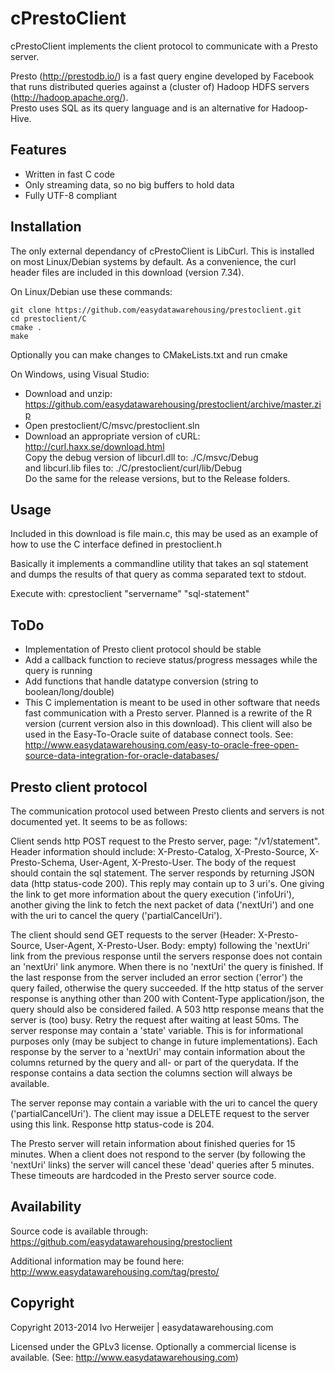 cPrestoClient
=============

cPrestoClient implements the client protocol to communicate with a Presto server.

Presto (http://prestodb.io/) is a fast query engine developed
by Facebook that runs distributed queries against a (cluster of)
Hadoop HDFS servers (http://hadoop.apache.org/).  
Presto uses SQL as its query language and is an alternative for Hadoop-Hive.

Features
--------
- Written in fast C code
- Only streaming data, so no big buffers to hold data
- Fully UTF-8 compliant

Installation
------------
The only external dependancy of cPrestoClient is LibCurl. This is installed on most
Linux/Debian systems by default. As a convenience, the curl header files are included
in this download (version 7.34).

On Linux/Debian use these commands:

	git clone https://github.com/easydatawarehousing/prestoclient.git  
	cd prestoclient/C  
	cmake .  
	make  

Optionally you can make changes to CMakeLists.txt and run cmake

On Windows, using Visual Studio:
- Download and unzip: https://github.com/easydatawarehousing/prestoclient/archive/master.zip
- Open prestoclient/C/msvc/prestoclient.sln
- Download an appropriate version of cURL: http://curl.haxx.se/download.html  
  Copy the debug version of libcurl.dll to: ./C/msvc/Debug  
  and libcurl.lib files to: ./C/prestoclient/curl/lib/Debug  
  Do the same for the release versions, but to the Release folders.

Usage
-----
Included in this download is file main.c, this may be used as an example of how to use the C interface
defined in prestoclient.h

Basically it implements a commandline utility that takes an sql statement and dumps the results
of that query as comma separated text to stdout.

Execute with:
	cprestoclient "servername" "sql-statement"

ToDo
----
- Implementation of Presto client protocol should be stable
- Add a callback function to recieve status/progress messages while the query is running
- Add functions that handle datatype conversion (string to boolean/long/double)
- This C implementation is meant to be used in other software that needs fast communication with
  a Presto server. Planned is a rewrite of the R version (current version also in this download).
  This client will also be used in the Easy-To-Oracle suite of database connect tools. See:
  http://www.easydatawarehousing.com/easy-to-oracle-free-open-source-data-integration-for-oracle-databases/


Presto client protocol
----------------------
The communication protocol used between Presto clients and servers is not documented yet. It seems to
be as follows:

Client sends http POST request to the Presto server, page: "/v1/statement". Header information should
include: X-Presto-Catalog, X-Presto-Source, X-Presto-Schema, User-Agent, X-Presto-User. The body of the
request should contain the sql statement. The server responds by returning JSON data (http status-code 200).
This reply may contain up to 3 uri's. One giving the link to get more information about the query execution
('infoUri'), another giving the link to fetch the next packet of data ('nextUri') and one with the uri to
cancel the query ('partialCancelUri').

The client should send GET requests to the server (Header: X-Presto-Source, User-Agent, X-Presto-User.
Body: empty) following the 'nextUri' link from the previous response until the servers response does not
contain an 'nextUri' link anymore. When there is no 'nextUri' the query is finished. If the last response
from the server included an error section ('error') the query failed, otherwise the query succeeded. If
the http status of the server response is anything other than 200 with Content-Type application/json, the
query should also be considered failed. A 503 http response means that the server is (too) busy. Retry the
request after waiting at least 50ms.
The server response may contain a 'state' variable. This is for informational purposes only (may be subject
to change in future implementations).
Each response by the server to a 'nextUri' may contain information about the columns returned by the query
and all- or part of the querydata. If the response contains a data section the columns section will always
be available.

The server reponse may contain a variable with the uri to cancel the query ('partialCancelUri'). The client
may issue a DELETE request to the server using this link. Response http status-code is 204.

The Presto server will retain information about finished queries for 15 minutes. When a client does not
respond to the server (by following the 'nextUri' links) the server will cancel these 'dead' queries after
5 minutes. These timeouts are hardcoded in the Presto server source code.

Availability
------------
Source code is available through: https://github.com/easydatawarehousing/prestoclient

Additional information may be found here: http://www.easydatawarehousing.com/tag/presto/

Copyright
---------
Copyright 2013-2014 Ivo Herweijer | easydatawarehousing.com

Licensed under the GPLv3 license. Optionally a commercial license is available.
(See: http://www.easydatawarehousing.com)
